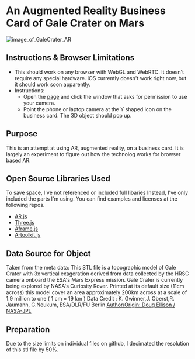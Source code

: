 # An Augmented Reality Business Card of Gale Crater on Mars

![image_of_GaleCrater_AR](https://github.com/JustinGOSSES/AR_BusinessCard/blob/master/images/Screen%20Shot%202017-04-01%20at%209.39.35%20PM.png)

## Instructions & Browser Limitations
- This should work on any browser with WebGL and WebRTC. It doesn't require any special hardware. iOS currently doesn't work right now, but it should work soon apparently. 
- Instructions:
  - Open the <a href="https://justingosses.github.io/AR_BusinessCard/">page</a> and click the window that asks for permission to use your camera.
  - Point the phone or laptop camera at the Y shaped icon on the business card. The 3D object should pop up. 

## Purpose
This is an attempt at using AR, augmented reality, on a business card. It is largely an experiment to figure out how the technolog works for browser based AR. 

## Open Source Libraries Used
To save space, I've not referenced or included full libaries Instead, I've only included the parts I'm using. You can find examples and licenses at the following repos. 
- <a href="https://github.com/jeromeetienne/AR.js">AR.js</a>
- <a href="https://threejs.org/">Three.js</a>
- <a href="https://aframe.io/">Aframe.js
- <a href="https://github.com/artoolkit/jsartoolkit5">Artoolkit.js</a>

## Data Source for Object
Taken from the meta data: This STL file is a topographic model of Gale Crater with 3x vertical exageration derived from data collected by the HRSC camera onboard the ESA's Mars Express mission. Gale Crater is currently being explored by NASA's Curiosity Rover. Printed at its default size (11cm across) this model cover an area approximately 200km across at a scale of 1.9 million to one ( 1 cm = 19 km ) Data Credit : K. Gwinner,J. Oberst,R. Jaumann, G.Neukum, ESA/DLR/FU Berlin
<a href="https://nasa3d.arc.nasa.gov/detail/gale-crater">Author/Origin: Doug Ellison / NASA-JPL</a>

## Preparation
Due to the size limits on individual files on github, I decimated the resolution of this stl file by 50%. 
